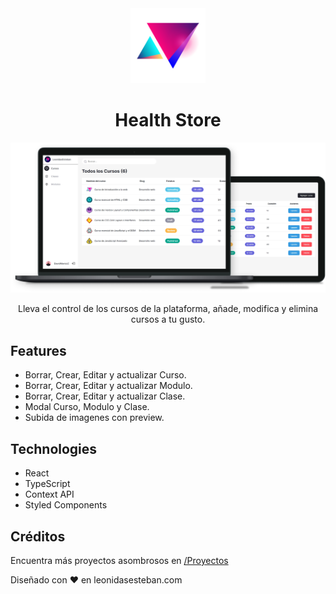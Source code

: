 <div align="center">
<img width="120px"  src="https://raw.githubusercontent.com/no-te-rindas/logo/main/Logo/LeonidasEsteban-destello-envolvente-cuadrada.png" />
</div>

<h1 align="center">Health Store</h1>
<div align="center">
<img width="600px"  src="https://raw.githubusercontent.com/DavidMarioLC/WebApplication-Dashboard/main/preview.webp" />
</div>

<p align="center">Lleva el control de los cursos de la plataforma, añade, modifica y elimina cursos a tu gusto.</p>

## Features

- Borrar, Crear, Editar y actualizar Curso.
- Borrar, Crear, Editar y actualizar Modulo.
- Borrar, Crear, Editar y actualizar Clase.
- Modal Curso, Modulo y Clase.
- Subida de imagenes con preview.

## Technologies

- React
- TypeScript
- Context API
- Styled Components

## Créditos

Encuentra más proyectos asombrosos en [/Proyectos](https://leonidasesteban.com/proyectos)

Diseñado con ♥️ en leonidasesteban.com
